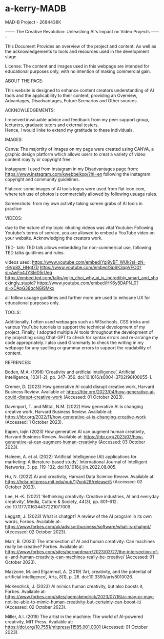 # a-kerry-MADB
MAD-B Project - 2684438K

----- The Creative Revolution: Unleashing AI's Impact on Video Projects -----



This Document Provides an overview of the project and content.
As well as the acknowledgements to tools and resources used in the development stage. 






License:
The content and images used in this webpage are intended for educational purposes only, with no intention of making commercial gain. 





ABOUT THE PAGE:

This website is designed to enhance content creators understanding of AI tools and the applicability to their content, 
providing an Overview, Advantages, Disadvantages, Future Scenarios and Other sources. 






ACKNOWLEDGEMENTS: 

I received invaluable advice and feedback from my peer support group, lecturers, graduate tutors and external testers.  
Hence, I would linke to extend my gratitude to these individuals. 







IMAGES:

   Canva:
   The majortity of images on my page were created using CANVA, a graphic design platform which allows users to creat a variety of video content roaylty or copyright free. 

  Instagram: I used from instagram in my Disadvantages page from: https://www.instagram.com/kwebbelkop/?hl=en following the instagram copyright and community guidelines. 

   Flaticon: some images of AI tools logos were used from flat icon.com, where teh use of photos is commercially allowed by following usuage rules.

   Screenshots: from my own activity taking screen grabs of AI tools in practice



   

VIDEOS:

due to the nature of my topic inluding videos was vital 
   Youtube: Following Youtube's terms of service, you are allowed to embed a YouTube video on your website. Acknowledging the creators work. 

   TED- talk: TED talk allows embedding for non-commerical use, following TED talks guidlines and rules. 

   videos used:
         https://www.youtube.com/embed/Ygj9vBF_WUk?si=zN--9Vp8X_HHgt7D
         https://www.youtube.com/embed/Sp6K3qpVFO0?si=AwFo4JYSIeD5rUeq
         https://embed.ted.com/talks/yejin_choi_why_ai_is_incredibly_smart_and_shockingly_stupid? 
         https://www.youtube.com/embed/HK6y8DAPN_0?si=xCApG38qcNGI9Mkx

   all follow usuage guidlines and further more are used to enhcane UX for educational purposes only. 
         
         




         

 TOOLS: 
 
  Additionally, I often used webpages such as W3schools, CSS tricks and various YouTube tutorials to support the technical development of my project. 
  Finally, I adopted multiple AI tools throughout the development of my projecting using Chat-GPT to check for syntax errors and re-arrange my code appropriately. I also             used Grammarly to check the writing in my webpage for any spelling or grammar errors to support the readability of content. 
































REFRENCES:



Boden, M.A. (1998) ‘Creativity and artificial intelligence’, Artificial Intelligence, 103(1–2), pp. 347–356. doi:10.1016/s0004-3702(98)00055-1. 

Cremer, D. (2023) How generative AI could disrupt creative work, Harvard Business Review. Available at: https://hbr.org/2023/04/how-generative-ai-could-disrupt-creative-work (Accessed: 01 October 2023). 

Davenport, T. and Mittal, N.M. (2022) How generative AI is changing creative work, Harvard Business Review. Available at: https://hbr.org/2022/11/how-generative-ai-is-changing-creative-work (Accessed: 1 October 2023). 

Eapen,  tojin (2023) How generative AI can augment human creativity, Harvard Business Review. Available at: https://hbr.org/2023/07/how-generative-ai-can-augment-human-creativity (Accessed: 03 October 2023). 

Haleem, A. et al. (2022) ‘Artificial Intelligence (AI) applications for marketing: A literature-based study’, International Journal of Intelligent Networks, 3, pp. 119–132. doi:10.1016/j.ijin.2022.08.005. 

Hu, N. (2022) Ai and creativity, Harvard Data Science Review. Available at: https://hdsr.mitpress.mit.edu/pub/1j7onk28/release/5 (Accessed: 02 October 2023). 

Lee, H.-K. (2022) ‘Rethinking creativity: Creative industries, AI and everyday creativity’, Media, Culture & Society, 44(3), pp. 601–612. doi:10.1177/01634437221077009. 

Leggatt, J. (2023) What is chatgpt? A review of the AI program in its own words, Forbes. Available at: https://www.forbes.com/uk/advisor/business/software/what-is-chatgpt/ (Accessed: 02 October 2023).

Marr, B. (2023) The intersection of AI and human creativity: Can machines really be creative? Forbes. Available at: https://www.forbes.com/sites/bernardmarr/2023/03/27/the-intersection-of-ai-and-human-creativity-can-machines-really-be-creative/ (Accessed: 01 October 2023). 

Mazzone, M. and Elgammal, A. (2019) ‘Art, creativity, and the potential of artificial intelligence’, Arts, 8(1), p. 26. doi:10.3390/arts8010026. 

McKendrick, J. (2023) AI mimics human creativity, but also boosts it, Forbes. Available at: https://www.forbes.com/sites/joemckendrick/2023/07/16/ai-may-or-may-not-be-able-to-mimic-human-creativity-but-certainly-can-boost-it/ (Accessed: 02 October 2023).

Miller, A.I. (2019) The artist in the machine: The world of AI-powered creativity, MIT Press. Available at: https://doi.org/10.7551/mitpress/11585.001.0001 (Accessed: 01 October 2023).



